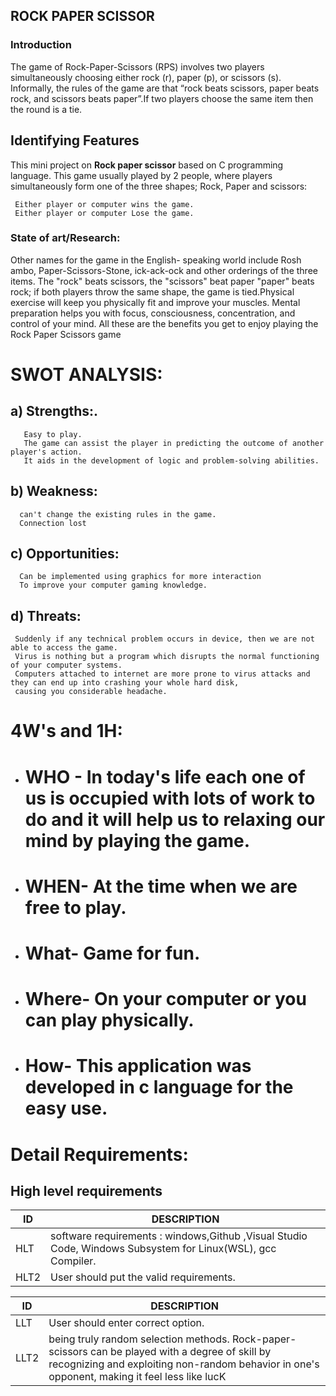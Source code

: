 
## ROCK PAPER SCISSOR ##

### Introduction
The game of Rock-Paper-Scissors (RPS) involves two players simultaneously choosing either rock (r), paper (p), or scissors (s). Informally, the rules of the game are that “rock beats scissors, paper beats rock, and scissors beats paper”.If two players choose the same item then the round is a tie.

## Identifying  Features
     
  This mini project on **Rock paper scissor** based on C programming language. This game usually played by 2 people,
  where players simultaneously form one of the three shapes; Rock, Paper and scissors:
     
     Either player or computer wins the game.
     Either player or computer Lose the game.



### State of art/Research:
 Other names for the game in the English- speaking world include Rosh ambo, Paper-Scissors-Stone, ick-ack-ock and other orderings of the three items. The "rock" beats scissors, the "scissors" beat paper "paper" beats rock; if both players throw the same shape, the game is tied.Physical exercise will keep you physically fit and improve your muscles. Mental preparation helps you with focus, consciousness, concentration, and control of your mind. All these are the benefits you get to enjoy playing the Rock Paper Scissors game

# SWOT ANALYSIS:

## a)  Strengths:.
       Easy to play.
       The game can assist the player in predicting the outcome of another player's action.
       It aids in the development of logic and problem-solving abilities.

 
       
## b) Weakness: 

      can't change the existing rules in the game.
      Connection lost
      
## c) Opportunities:
      
      Can be implemented using graphics for more interaction
      To improve your computer gaming knowledge.

## d) Threats:
     Suddenly if any technical problem occurs in device, then we are not able to access the game. 
     Virus is nothing but a program which disrupts the normal functioning of your computer systems.
     Computers attached to internet are more prone to virus attacks and they can end up into crashing your whole hard disk,
     causing you considerable headache.



# 4W's and 1H:

- # WHO -   In today's life each one of us is occupied with lots of work to do and it will help us to relaxing our mind by playing the game.

- # WHEN-   At the time when we are free to play.

- # What-   Game for fun.

- #  Where- On your computer or you can play physically.

- #  How-   This application was developed in c language for the easy use.
 
# Detail Requirements:


## High  level requirements


|    ID           | DESCRIPTION                                                                                                     |
|----------------------|--------------------------------------------------------------------------------------------------------------
|HLT | software requirements  : windows,Github ,Visual Studio Code, Windows Subsystem for Linux(WSL), gcc Compiler.
|HLT2| User should put the valid requirements.


|    ID           | DESCRIPTION                                                                                                     |
|----------------------|--------------------------------------------------------------------------------------------------------------
|LLT |  User should enter correct option.
|LLT2|  being truly random selection methods. Rock-paper-scissors can be played with a degree of skill by recognizing and exploiting non-random behavior in one's opponent,               making it feel less like lucK




	

